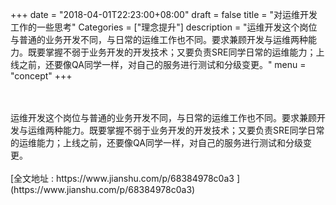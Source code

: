 +++
date = "2018-04-01T22:23:00+08:00"
draft = false
title = "对运维开发工作的一些思考"
Categories = ["理念提升"]
description = "运维开发这个岗位与普通的业务开发不同，与日常的运维工作也不同。要求兼顾开发与运维两种能力。既要掌握不弱于业务开发的开发技术；又要负责SRE同学日常的运维能力；上线之前，还要像QA同学一样，对自己的服务进行测试和分级变更。"
menu = "concept"
+++

<br/>
<br/>
运维开发这个岗位与普通的业务开发不同，与日常的运维工作也不同。要求兼顾开发与运维两种能力。既要掌握不弱于业务开发的开发技术；又要负责SRE同学日常的运维能力；上线之前，还要像QA同学一样，对自己的服务进行测试和分级变更。

<br/>
<br/>
[全文地址 : https://www.jianshu.com/p/68384978c0a3 ](https://www.jianshu.com/p/68384978c0a3)
